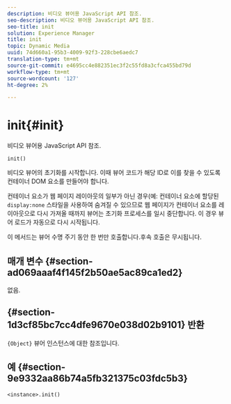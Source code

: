 ```yaml
---
description: 비디오 뷰어용 JavaScript API 참조.
seo-description: 비디오 뷰어용 JavaScript API 참조.
seo-title: init
solution: Experience Manager
title: init
topic: Dynamic Media
uuid: 74d660a1-95b3-4009-92f3-228cbe6aedc7
translation-type: tm+mt
source-git-commit: e4695cc4e882351ec3f2c55fd8a3cfca455bd79d
workflow-type: tm+mt
source-wordcount: '127'
ht-degree: 2%

---
```



# init{#init}

비디오 뷰어용 JavaScript API 참조.

`init()`

비디오 뷰어의 초기화를 시작합니다. 이때 뷰어 코드가 해당 ID로 이를 찾을 수 있도록 컨테이너 DOM 요소를 만들어야 합니다.

컨테이너 요소가 웹 페이지 레이아웃의 일부가 아닌 경우(예: 컨테이너 요소에 할당된 `display:none` 스타일을 사용하여 숨겨질 수 있으므로 웹 페이지가 컨테이너 요소를 레이아웃으로 다시 가져올 때까지 뷰어는 초기화 프로세스를 일시 중단합니다. 이 경우 뷰어 로드가 자동으로 다시 시작됩니다.

이 메서드는 뷰어 수명 주기 동안 한 번만 호출합니다.후속 호출은 무시됩니다.

## 매개 변수 {#section-ad069aaaf4f145f2b50ae5ac89ca1ed2}

없음.

## {#section-1d3cf85bc7cc4dfe9670e038d02b9101} 반환

`{Object}` 뷰어 인스턴스에 대한 참조입니다.

## 예 {#section-9e9332aa86b74a5fb321375c03fdc5b3}

```
<instance>.init()
```

